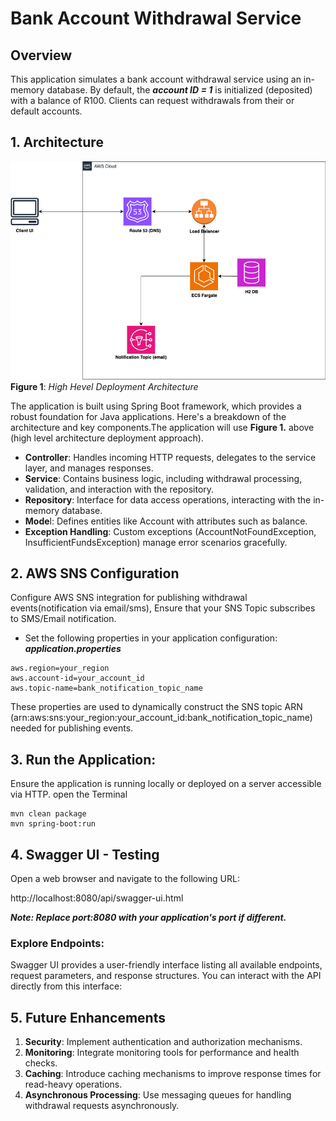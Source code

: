 # Bank Account Withdrawal Service
## Overview
This application simulates a bank account withdrawal service using an in-memory database.
By default, the ***account ID = 1*** is initialized (deposited) with a balance of R100.
Clients can request withdrawals from their or default accounts.

## 1. Architecture
![](bank_account_withdrawl.png)
__Figure 1__: *High Hevel Deployment Architecture*

The application is built using Spring Boot framework, which provides a robust foundation for Java applications. 
Here's a breakdown of the architecture and key components.The application will use  **Figure 1.** above (high level architecture deployment approach).
- **Controller**: Handles incoming HTTP requests, delegates to the service layer, and manages responses.
- **Service**: Contains business logic, including withdrawal processing, validation, and interaction with the repository.
- **Repository**: Interface for data access operations, interacting with the in-memory database.
- **Mode**l: Defines entities like Account with attributes such as balance.
- **Exception Handling**: Custom exceptions (AccountNotFoundException, InsufficientFundsException) manage error scenarios gracefully.

## 2. AWS SNS Configuration
Configure AWS SNS integration for publishing withdrawal events(notification via email/sms), 
Ensure that your SNS Topic subscribes to SMS/Email notification.

- Set the following properties in your application configuration:
***application.properties***
`````
aws.region=your_region
aws.account-id=your_account_id
aws.topic-name=bank_notification_topic_name
`````
These properties are used to dynamically construct the SNS topic ARN (arn:aws:sns:your_region:your_account_id:bank_notification_topic_name) needed for publishing events.
## 3. Run the Application: 
Ensure the application is running locally or deployed on a server accessible via HTTP.
open the Terminal
`````
mvn clean package
mvn spring-boot:run
`````
## 4. Swagger UI - Testing
Open a web browser and navigate to the following URL:

http://localhost:8080/api/swagger-ui.html

***Note: Replace port:8080 with your application's port if different.***

### Explore Endpoints: 
Swagger UI provides a user-friendly interface listing all available endpoints, request parameters, and response structures. You can interact with the API directly from this interface:

## 5. Future Enhancements 
1. **Security**: Implement authentication and authorization mechanisms.
2. **Monitoring**: Integrate monitoring tools for performance and health checks.
3. **Caching**: Introduce caching mechanisms to improve response times for read-heavy operations.
4. **Asynchronous Processing**: Use messaging queues for handling withdrawal requests asynchronously.